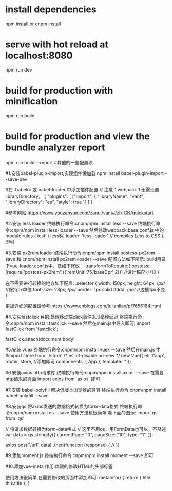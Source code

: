 # install dependencies
npm install or cnpm install

# serve with hot reload at localhost:8080
npm run dev

# build for production with minification
npm run build

# build for production and view the bundle analyzer report
npm run build --report
#其他的一些配置项

#1.安装babel-plugin-import,实现组件懒加载
npm install babel-plugin-import --save-dev

#在 .babelrc 或 babel-loader 中添加插件配置 // 注意：webpack 1 无需设置 libraryDirectory。
{
  "plugins": [
    ["import", {
      "libraryName": "vant",
      "libraryDirectory": "es",
      "style": true
    }]
  ]
}

#参考网站:https://www.youzanyun.com/zanui/vant#/zh-CN/quickstart

#2.安装 less loader
终端执行命令:cnpm/npm install less --save
终端执行命令:cnpm/npm install less-loader --save
然后修改webpack.base.conf.js 中的module.rules
{
    test: /\.less$/,
    loader: 'less-loader' // compiles Less to CSS
},
即可

#3.安装 px2rem loader
终端执行命令:cnpm/npm install postcss-px2rem --save 和 cnpm/npm install px2rem-loader --save 配置方法如下所示:
build目录下vue-loader.conf.js中，做如下修改：
transformToRequire:{
    postcss:[require('postcss-px2rem')({'remUnit':75,'baseDpr':2})] //设计稿尺寸/10
}

在不需要进行转换的地方如下配置:
.selector {
    width: 150px;
    height: 64px; /*px*/    //保持px单位
    font-size: 28px; /*px*/
    border: 1px solid #ddd; /*no*/ //边框1px不变
}

更加详细的配置请参考:https://www.cnblogs.com/lulianlian/p/7656184.html

#4.安装fastclick 目的:处理移动端click事件300毫秒延迟
终端执行命令:cnpm/npm install fastclick --save
然后在main.js中导入即可!
import fastClick from 'fastclick';

fastClick.attach(document.body)

#5.安装 vuex
终端执行命令:cnpm/npm install vuex --save
然后在main.js 中
#import store from './store'
/* eslint-disable no-new */
new Vue({
  el: '#app',
  router,
  store,    //添加即可
  components: { App },
  template: '<App/>'
})

#6.安装axios http请求库
终端执行命令:cnpm/npm install axios --save
在需要http请求的页面 import axios from 'axios' 即可

#7.安装 babel-polyfill 解决低版本浏览器的兼容
终端执行命令:cnpm/npm install babel-polyfill --save

#8.安装qs 将axios发送的数据格式转换为form-data格式
终端执行命令:cnpm/npm install qs --save
使用方法也很简单,看下面的图示:
import qs from 'qs'

// 将请求数据转换为form-data格式
// 这里不用qs，用FormData也可以，不赘述
var data = qs.stringify({
  currentPage: "0",
  pageSize: "10",
  type: "1",
});

axios.post('/url', data)
.then(function (response) {
    //
})

#9.添加moment.js
终端执行命令:cnpm/npm install moment --save 即可

#10.添加vue-meta
作用:优雅的修改HTML的头部标签

使用方法很简单,在需要修改的页面中添加即可:
metaInfo() {
  return {
    title: this.title
  };
}